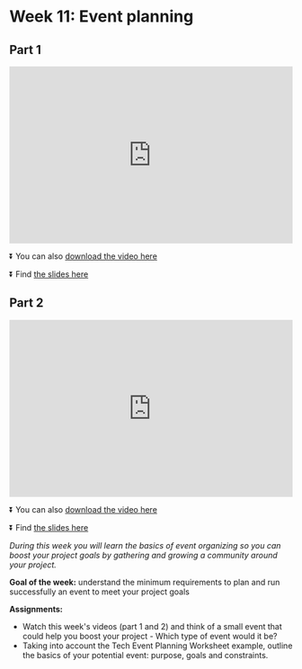 # Week 11: Event planning

## Part 1
<div>
<iframe width="100%" height="315" src="https://www.youtube.com/embed/hxGUfhyBblA" frameborder="0" allow="accelerometer; autoplay; encrypted-media; gyroscope; picture-in-picture" allowfullscreen></iframe></div>

⏬ You can also [download the video here](https://drive.google.com/open?id=1hgRyryInQHfKjyxJawsE_YhIhHZqFDHB)

⏬ Find [the slides here](https://docs.google.com/presentation/d/15oLciMZj_8bKTX8VKdWWA-MJmWrg1ccWr_3simG7vDM/edit?usp=sharing)

## Part 2
<div>
<iframe width="100%" height="315" src="https://www.youtube.com/embed/hxGUfhyBblA" frameborder="0" allow="accelerometer; autoplay; encrypted-media; gyroscope; picture-in-picture" allowfullscreen></iframe></div>

⏬ You can also [download the video here](https://drive.google.com/open?id=1tmbftu2GTGXNwLlZvMCYbckBTnAQBguj)

⏬ Find [the slides here](https://docs.google.com/presentation/d/15oLciMZj_8bKTX8VKdWWA-MJmWrg1ccWr_3simG7vDM/edit?usp=sharing)


_During this week you will learn the basics of event organizing so you can boost your project goals by gathering and growing a community around your project._

**Goal of the week:** understand the minimum requirements to plan and run successfully an event to meet your project goals

**Assignments:**
- Watch this week's videos (part 1 and 2) and think of a small event that could help you boost your project - Which type of event would it be?
- Taking into account the Tech Event Planning Worksheet example, outline the basics of your potential event: purpose, goals and constraints.

